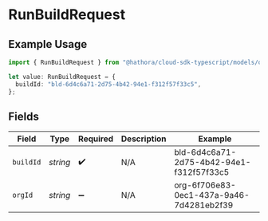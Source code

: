 # RunBuildRequest

## Example Usage

```typescript
import { RunBuildRequest } from "@hathora/cloud-sdk-typescript/models/operations";

let value: RunBuildRequest = {
  buildId: "bld-6d4c6a71-2d75-4b42-94e1-f312f57f33c5",
};
```

## Fields

| Field                                    | Type                                     | Required                                 | Description                              | Example                                  |
| ---------------------------------------- | ---------------------------------------- | ---------------------------------------- | ---------------------------------------- | ---------------------------------------- |
| `buildId`                                | *string*                                 | :heavy_check_mark:                       | N/A                                      | bld-6d4c6a71-2d75-4b42-94e1-f312f57f33c5 |
| `orgId`                                  | *string*                                 | :heavy_minus_sign:                       | N/A                                      | org-6f706e83-0ec1-437a-9a46-7d4281eb2f39 |